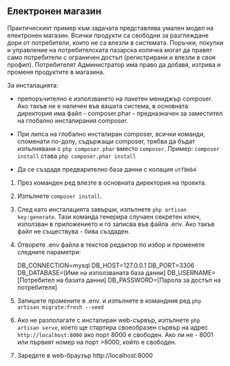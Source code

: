 ## Електронен магазин

Практическият пример към задачата представлява умален модел на електронен магазин. Всички продукти са свободни за разглеждане дори от потребители, които не са влезли в системата. Поръчки, покупки и управление на потребителската пазарска количка могат да правят само потребители с ограничен достъп (регистрирани и влезли в своя профил). Потребителят Администратор има право да добавя, изтрива и променя продуктите в магазина.


За инсталацията:

* препоръчително е използването на пакетен мениджър composer. Ако такъв не е наличен във вашата система, в основната директория има файл - composer.phar - предназначен за заместител на глобално инсталирания composer.

* При липса на глобално инсталиран composer, всички команди, споменати по-долу, съдържащи composer, трябва да бъдат изпълнявани с `php composer.phar` вместо `composer`. Пример: `composer install` става `php composer.phar install`

* Да се създаде предварително база данни с колация `utf8mb4`

1. През команден ред влезте в основната директория на проекта.
2. Изпълнете `composer install`.
3. След като инсталацията завърши, изпълнете `php artisan key:generate`. Тази команда генерира случаен секретен ключ, използван в приложението и го записва във файла .env. Ако такъв файл не съществува - бива създаден.
4. Отворете .env файла в текстов редактор по избор и променете следните параметри:

    DB_CONNECTION=mysql 
    DB_HOST=127.0.0.1
    DB_PORT=3306
    DB_DATABASE=[Име на използваната база данни]
    DB_USERNAME=[Потребител на базата данни]
    DB_PASSWORD=[Парола за достъп на потребителя]

5. Запишете промените в .env. и изпълнете в командния ред `php artisan migrate:fresh --seed`

6. Ако не разполагате с инсталиран web-сървър, изпълнете `php artisan serve`, което ще стартира своеобразен сървър на адрес `http://localhost:8000` ако порт 8000 е свободен. Ако ли не - 8001 или първият номер на порт >8000, който е свободен.

7. Заредете в web-браузър http://localhost:8000
